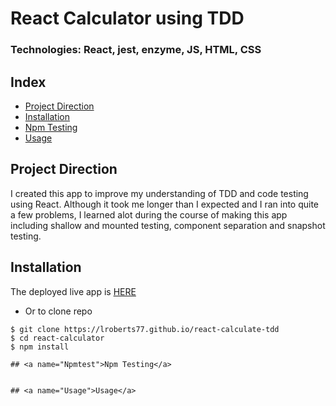 # React Calculator using TDD
### Technologies: React, jest, enzyme, JS, HTML, CSS

## Index
* [Project Direction](#Project)
* [Installation](#Install)
* [Npm Testing](#Npmtest)
* [Usage](#Usage)

## <a name="Project">Project Direction</a>
I created this app to improve my understanding of TDD and code testing using React. Although it took me longer than I expected and I ran into quite a few problems, I learned alot during the course of making this app including shallow and mounted testing, component separation and snapshot testing.

## <a name="Install">Installation</a>
The deployed live app is [HERE](https://lroberts77.github.io/react-calculate-tdd/)

* Or to clone repo
```shell
$ git clone https://lroberts77.github.io/react-calculate-tdd
$ cd react-calculator
$ npm install

## <a name="Npmtest">Npm Testing</a>


## <a name="Usage">Usage</a>
